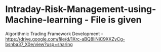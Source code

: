 # Intraday-Risk-Management-using-Machine-learning - File is given
Algorithmic Trading Framework Development - https://drive.google.com/file/d/1Xrc-aBQ8liNiC9XKZyCg-bsnba37_X0e/view?usp=sharing
